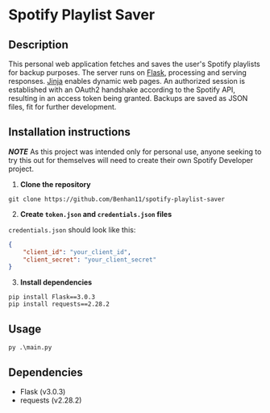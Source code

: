 # Spotify Playlist Saver

## Description
This personal web application fetches and saves the user's Spotify playlists for backup purposes.
The server runs on [Flask](https://flask.palletsprojects.com/en), processing and serving responses.
[Jinja](https://jinja.palletsprojects.com/en) enables dynamic web pages. An authorized session is 
established with an OAuth2 handshake according to the Spotify API, resulting in an access token 
being granted. Backups are saved as JSON files, fit for further development.


## Installation instructions
***NOTE*** As this project was intended only for personal use, anyone seeking to try this out for themselves
will need to create their own Spotify Developer project.

1. **Clone the repository**
```
git clone https://github.com/Benhan11/spotify-playlist-saver
```

2. **Create `token.json` and `credentials.json` files**

`credentials.json` should look like this:

```json
{
    "client_id": "your_client_id",
    "client_secret": "your_client_secret"
}
```

3. **Install dependencies**
```
pip install Flask==3.0.3
pip install requests==2.28.2
```

## Usage
```
py .\main.py
```

## Dependencies
- Flask (v3.0.3)
- requests (v2.28.2)
